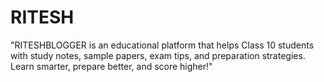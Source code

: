 # RITESH
"RITESHBLOGGER is an educational platform that helps Class 10 students with study notes, sample papers, exam tips, and preparation strategies. Learn smarter, prepare better, and score higher!"

